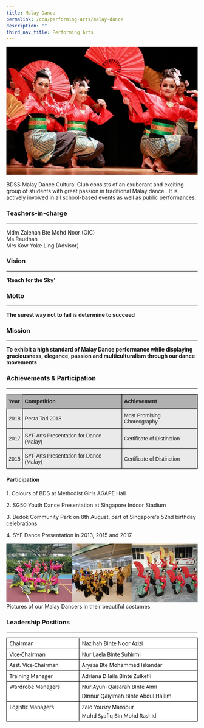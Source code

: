 ```yaml
---
title: Malay Dance
permalink: /cca/performing-arts/malay-dance
description: ""
third_nav_title: Performing Arts
---
```

![Malay Dance](/images/Malay-Dance.jpg)

BDSS Malay Dance Cultural Club consists of an exuberant and exciting group of students with great passion in traditional Malay dance.&nbsp; It is actively involved in all school-based events as well as public performances.

### Teachers-in-charge
------------------

Mdm Zalehah Bte Mohd Noor (OIC)&nbsp;  <br>
Ms Raudhah  <br>
Mrs Kow Yoke Ling (Advisor)&nbsp;

### Vision
------

**‘Reach for the Sky’**

### Motto
-----

**The surest way not to fail is determine to succeed**

### Mission
-------

**To exhibit a high standard of Malay Dance performance while displaying graciousness, elegance, passion and multiculturalism through our dance movements**

### Achievements &amp; Participation
----------------------------

<style type="text/css">
.tg  {border-collapse:collapse;border-spacing:0;}
.tg td{border-color:black;border-style:solid;border-width:1px;font-family:Arial, sans-serif;font-size:14px;
  overflow:hidden;padding:10px 5px;word-break:normal;}
.tg th{border-color:black;border-style:solid;border-width:1px;font-family:Arial, sans-serif;font-size:14px;
  font-weight:normal;overflow:hidden;padding:10px 5px;word-break:normal;}
.tg .tg-xxiv{background-color:#B0B0B0;color:#222;font-weight:bold;text-align:left;vertical-align:middle}
.tg .tg-6k70{background-color:#B0B0B0;border-color:inherit;color:#222;font-weight:bold;text-align:left;vertical-align:middle}
.tg .tg-bvia{background-color:#EAEAEA;color:#222;text-align:left;vertical-align:middle}
</style>
<table class="tg">
<thead>
  <tr>
    <th class="tg-6k70"><span style="color:#222;background-color:#B0B0B0">Year</span></th>
    <th class="tg-xxiv"><span style="color:#222;background-color:#B0B0B0">Competition</span></th>
    <th class="tg-xxiv"><span style="color:#222;background-color:#B0B0B0">Achievement</span></th>
  </tr>
</thead>
<tbody>
  <tr>
    <td class="tg-bvia"><span style="color:#222;background-color:#EAEAEA">2018</span></td>
    <td class="tg-bvia"><span style="color:#222;background-color:#EAEAEA">Pesta Tari 2018</span></td>
    <td class="tg-bvia"><span style="color:#222;background-color:#EAEAEA">Most Promising Choreography</span></td>
  </tr>
  <tr>
    <td class="tg-bvia"><span style="color:#222;background-color:#EAEAEA">2017</span></td>
    <td class="tg-bvia"><span style="color:#222;background-color:#EAEAEA">SYF Arts Presentation for Dance (Malay)</span></td>
    <td class="tg-bvia"><span style="color:#222;background-color:#EAEAEA">Certificate of Distinction</span></td>
  </tr>
  <tr>
    <td class="tg-bvia"><span style="color:#222;background-color:#EAEAEA">2015</span></td>
    <td class="tg-bvia"><span style="color:#222;background-color:#EAEAEA">SYF Arts Presentation for Dance (Malay) </span></td>
    <td class="tg-bvia"><span style="color:#222;background-color:#EAEAEA">Certificate of Distinction</span></td>
  </tr>
</tbody>
</table>

#### Participation

1\. Colours of BDS at Methodist Girls AGAPE Hall

2\. SG50 Youth Dance Presentation at Singapore Indoor Stadium

3\. Bedok Community Park on 8th August, part of Singapore's 52nd birthday celebrations&nbsp;

4\. SYF Dance Presentation in 2013, 2015 and 2017

![Pictures of our Malay Dancers in their beautiful costumes](/images/Dance2020.jpg)
Pictures of our Malay Dancers in their beautiful costumes

### Leadership Positions
--------------------

<table style="margin: 0px; outline: 0px; padding: 0px; color: rgb(0, 0, 0); font-family: &quot;Open Sans&quot;, sans-serif; font-size: 14px; font-style: normal; font-variant-ligatures: normal; font-variant-caps: normal; font-weight: 400; letter-spacing: normal; orphans: 2; text-align: left; text-transform: none; white-space: normal; widows: 2; word-spacing: 0px; -webkit-text-stroke-width: 0px; background-color: rgb(255, 255, 255); text-decoration-thickness: initial; text-decoration-style: initial; text-decoration-color: initial; border-collapse: collapse; border: none;" cellpadding="0" cellspacing="0" border="1" class="MsoNormalTable"><tbody style="margin: 0px; outline: 0px; padding: 0px;"><tr style="margin: 0px; outline: 0px; padding: 0px;"><td style="margin: 0px; outline: 0px; padding: 0in 5.4pt; width: 135.9pt; border: 1pt solid windowtext;" valign="top" width="181"><p style="margin: 3pt 0in; outline: 0px; padding: 0px; line-height: 19.6px;" class="MsoNormal"><span style="margin: 0px; outline: 0px; padding: 0px; font-size: 12pt; font-family: Arial, sans-serif;" lang="EN-SG"><span style="margin: 0px; outline: 0px; padding: 0px; background-color: initial; font-size: 14px; font-family: &quot;Open Sans&quot;, sans-serif;">Chairman</span>&nbsp; &nbsp; &nbsp;&nbsp;</span><span style="margin: 0px; outline: 0px; padding: 0px; font-size: 12pt; font-family: Arial, sans-serif;" lang="EN-GB"></span></p></td><td style="margin: 0px; outline: 0px; padding: 0in 5.4pt; width: 231.05pt; border-top: 1pt solid windowtext; border-right: 1pt solid windowtext; border-bottom: 1pt solid windowtext; border-image: initial; border-left: none;" valign="top" width="308"><p style="margin: 3pt 0in; outline: 0px; padding: 0px; line-height: 19.6px;" class="MsoNormal"><span style="margin: 0px; outline: 0px; padding: 0px; font-size: 12pt; font-family: Arial, sans-serif;" lang="EN-SG"><span style="margin: 0px; outline: 0px; padding: 0px; background-color: initial; font-size: 14px; font-family: &quot;Open Sans&quot;, sans-serif;">Nazihah Binte Noor Azizi</span></span></p></td></tr><tr style="margin: 0px; outline: 0px; padding: 0px;"><td style="margin: 0px; outline: 0px; padding: 0in 5.4pt; width: 135.9pt; border-right: 1pt solid windowtext; border-bottom: 1pt solid windowtext; border-left: 1pt solid windowtext; border-image: initial; border-top: none;" valign="top" width="181"><p style="margin: 3pt 0in; outline: 0px; padding: 0px; line-height: 19.6px;" class="MsoNormal"><span style="margin: 0px; outline: 0px; padding: 0px; font-size: 12pt; font-family: Arial, sans-serif;" lang="EN-SG"><span style="margin: 0px; outline: 0px; padding: 0px; background-color: initial; font-size: 14px; font-family: &quot;Open Sans&quot;, sans-serif;">Vice-Chairman</span></span></p></td><td style="margin: 0px; outline: 0px; padding: 0in 5.4pt; width: 231.05pt; border-top: none; border-left: none; border-bottom: 1pt solid windowtext; border-right: 1pt solid windowtext;" valign="top" width="308"><p style="margin: 3pt 0in; outline: 0px; padding: 0px; line-height: 19.6px;" class="MsoNormal"><span style="margin: 0px; outline: 0px; padding: 0px; font-size: 12pt; font-family: Arial, sans-serif;" lang="EN-SG"><span style="margin: 0px; outline: 0px; padding: 0px; background-color: initial; font-size: 14px; font-family: &quot;Open Sans&quot;, sans-serif;">Nur Laela Binte Suhirmi</span></span></p></td></tr><tr style="margin: 0px; outline: 0px; padding: 0px;"><td style="margin: 0px; outline: 0px; padding: 0in 5.4pt; width: 135.9pt; border-right: 1pt solid windowtext; border-bottom: 1pt solid windowtext; border-left: 1pt solid windowtext; border-image: initial; border-top: none;" valign="top" width="181"><p style="margin: 3pt 0in; outline: 0px; padding: 0px; line-height: 19.6px;" class="MsoNormal"><span style="margin: 0px; outline: 0px; padding: 0px; font-size: 12pt; font-family: Arial, sans-serif;" lang="EN-SG"><span style="margin: 0px; outline: 0px; padding: 0px; background-color: initial; font-size: 14px; font-family: &quot;Open Sans&quot;, sans-serif;">Asst. Vice-Chairman</span></span></p></td><td style="margin: 0px; outline: 0px; padding: 0in 5.4pt; width: 231.05pt; border-top: none; border-left: none; border-bottom: 1pt solid windowtext; border-right: 1pt solid windowtext;" valign="top" width="308"><p style="margin: 3pt 0in; outline: 0px; padding: 0px; line-height: 19.6px;" class="MsoNormal"><span style="margin: 0px; outline: 0px; padding: 0px; font-size: 12pt; font-family: Arial, sans-serif;" lang="EN-SG"><span style="margin: 0px; outline: 0px; padding: 0px; background-color: initial; font-size: 14px; font-family: &quot;Open Sans&quot;, sans-serif;">Aryssa Bte Mohammed Iskandar</span></span></p></td></tr><tr style="margin: 0px; outline: 0px; padding: 0px;"><td style="margin: 0px; outline: 0px; padding: 0in 5.4pt; width: 135.9pt; border-right: 1pt solid windowtext; border-bottom: 1pt solid windowtext; border-left: 1pt solid windowtext; border-image: initial; border-top: none;" valign="top" width="181"><p style="margin: 3pt 0in; outline: 0px; padding: 0px; line-height: 19.6px;" class="MsoNormal"><span style="margin: 0px; outline: 0px; padding: 0px;" lang="EN-SG">Training Manager</span><span style="margin: 0px; outline: 0px; padding: 0px; font-size: 12pt; font-family: Arial, sans-serif;" lang="EN-SG">&nbsp; &nbsp; &nbsp; &nbsp;&nbsp;</span><span style="margin: 0px; outline: 0px; padding: 0px; font-size: 12pt; font-family: Arial, sans-serif;" lang="EN-GB"></span></p></td><td style="margin: 0px; outline: 0px; padding: 0in 5.4pt; width: 231.05pt; border-top: none; border-left: none; border-bottom: 1pt solid windowtext; border-right: 1pt solid windowtext;" valign="top" width="308"><p style="margin: 3pt 0in; outline: 0px; padding: 0px; line-height: 19.6px;" class="MsoNormal"><span style="margin: 0px; outline: 0px; padding: 0px;" lang="EN-SG">Adriana Dilaila Binte Zulkefli</span></p></td></tr><tr style="margin: 0px; outline: 0px; padding: 0px;"><td style="margin: 0px; outline: 0px; padding: 0in 5.4pt; width: 135.9pt; border-right: 1pt solid windowtext; border-bottom: 1pt solid windowtext; border-left: 1pt solid windowtext; border-image: initial; border-top: none;" valign="top" width="181"><p style="margin: 3pt 0in; outline: 0px; padding: 0px; line-height: 19.6px;" class="MsoNormal"><span style="margin: 0px; outline: 0px; padding: 0px; font-size: 12pt; font-family: Arial, sans-serif;" lang="EN-SG"><span style="margin: 0px; outline: 0px; padding: 0px; background-color: initial; font-size: 14px; font-family: &quot;Open Sans&quot;, sans-serif;">Wardrobe Managers</span></span></p></td><td style="margin: 0px; outline: 0px; padding: 0in 5.4pt; width: 231.05pt; border-top: none; border-left: none; border-bottom: 1pt solid windowtext; border-right: 1pt solid windowtext;" valign="top" width="308"><p style="margin: 3pt 0in; outline: 0px; padding: 0px; line-height: 19.6px;" class="MsoNormal"><span style="margin: 0px; outline: 0px; padding: 0px; font-size: 12pt; font-family: Arial, sans-serif;" lang="EN-SG"><span style="margin: 0px; outline: 0px; padding: 0px; background-color: initial; font-size: 14px; font-family: &quot;Open Sans&quot;, sans-serif;">Nur Ayuni Qaisarah Binte Aimi</span></span></p><p style="margin: 3pt 0in; outline: 0px; padding: 0px; line-height: 19.6px;" class="MsoNormal"><span style="margin: 0px; outline: 0px; padding: 0px; font-size: 12pt; font-family: Arial, sans-serif;" lang="EN-SG"><span style="margin: 0px; outline: 0px; padding: 0px; background-color: initial; font-size: 14px; font-family: &quot;Open Sans&quot;, sans-serif;">Dinnur Qaiyimah Binte Abdul Hallim</span></span></p></td></tr><tr style="margin: 0px; outline: 0px; padding: 0px;"><td style="margin: 0px; outline: 0px; padding: 0in 5.4pt; width: 135.9pt; border-right: 1pt solid windowtext; border-bottom: 1pt solid windowtext; border-left: 1pt solid windowtext; border-image: initial; border-top: none;" valign="top" width="181"><p style="margin: 3pt 0in; outline: 0px; padding: 0px; line-height: 19.6px;" class="MsoNormal"><span style="margin: 0px; outline: 0px; padding: 0px;" lang="EN-SG">Logistic Managers</span></p></td><td style="margin: 0px; outline: 0px; padding: 0in 5.4pt; width: 231.05pt; border-top: none; border-left: none; border-bottom: 1pt solid windowtext; border-right: 1pt solid windowtext;" valign="top" width="308"><p style="margin: 3pt 0in; outline: 0px; padding: 0px; line-height: 19.6px;" class="MsoNormal"><span style="margin: 0px; outline: 0px; padding: 0px;" lang="EN-SG">Zaid Yousry Mansour</span></p><p style="margin: 3pt 0in; outline: 0px; padding: 0px; line-height: 19.6px;" class="MsoNormal">Muhd Syafiq Bin Mohd Rashid</p></td></tr></tbody></table>